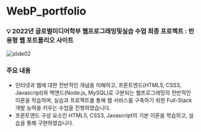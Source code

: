 # WebP_portfolio
### 💡 2022년 글로벌미디어학부 웹프로그래밍및실습 수업 최종 프로젝트 : 반응형 웹 포트폴리오 사이트

![slide02](https://github.com/your-mistletoe/fuzzysystem/assets/84714861/ba8d829c-3f82-4631-ba30-5700af57cc51)

<aside>


</aside>

### 주요 내용

- 인터넷과 웹에 대한 전반적인 개념을 이해하고, 프론트엔드(HTML5, CSS3, Javascript)와 백엔드(Node.js, MySQL)로 구분되는 웹프로그래밍의 전반적인 이론을 학습하며, 실습과 프로젝트를 통해 웹 서비스를 구축하기 위한 Full-Stack 개발 능력을 키우는 수업을 진행하였습니다.
- 프론트엔드 구성 요소인 HTML5, CSS3, Javascript의 기본 이론을 학습하고, 실습을 통해 구현하였습니다.
<br>
